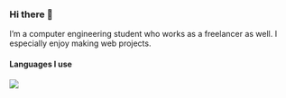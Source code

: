 ### Hi there 👋
I’m a computer engineering student who works as a freelancer as well. I especially enjoy making web projects.


<h4>Languages I use</h4>
<img src='https://user-images.githubusercontent.com/5455184/210175761-5fb0b78e-8fff-4479-a163-f7c69e4470eb.png'>

